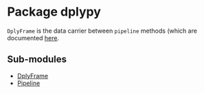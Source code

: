 Package dplypy
=============
`DplyFrame` is the data carrier between `pipeline` methods (which are documented [here](pipeline.md).

Sub-modules
-----------
* [DplyFrame](dplyframe.md)
* [Pipeline](pipeline.md)
